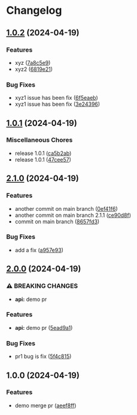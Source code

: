 # Changelog

## [1.0.2](https://github.com/jeffrey-zhang/ST-Y2024/compare/v1.0.1...v1.0.2) (2024-04-19)


### Features

* xyz ([7a8c5e9](https://github.com/jeffrey-zhang/ST-Y2024/commit/7a8c5e9d0871bdb6d64659c6c439681e5d2fc631))
* xyz2 ([6819e21](https://github.com/jeffrey-zhang/ST-Y2024/commit/6819e21506b715cbbeb109eefc2c1a283891a2c6))


### Bug Fixes

* xyz1 issue has been fix ([6f5eaeb](https://github.com/jeffrey-zhang/ST-Y2024/commit/6f5eaeb9a434d3e847c786ff78330831d32fdb97))
* xyz1 issue has been fix ([3e24396](https://github.com/jeffrey-zhang/ST-Y2024/commit/3e243968a59a2cfd12af43feef8dd1efbab51d32))

## [1.0.1](https://github.com/jeffrey-zhang/ST-Y2024/compare/v2.1.0...v1.0.1) (2024-04-19)


### Miscellaneous Chores

* release 1.0.1 ([ca5b2ab](https://github.com/jeffrey-zhang/ST-Y2024/commit/ca5b2ab542747505d9e64dd51a5b52c57d56d602))
* release 1.0.1 ([47cee57](https://github.com/jeffrey-zhang/ST-Y2024/commit/47cee57fe9214890d4e99ab49a1437ab1831af91))

## [2.1.0](https://github.com/jeffrey-zhang/ST-Y2024/compare/v2.0.0...v2.1.0) (2024-04-19)


### Features

* another commit on main branch ([0ef41f6](https://github.com/jeffrey-zhang/ST-Y2024/commit/0ef41f65f5c56bb46f4c44c94ec6149c818dd870))
* another commit on main branch 2.1.1 ([ce90d8f](https://github.com/jeffrey-zhang/ST-Y2024/commit/ce90d8fc78de3e38182bb208589ab64aed9df2c1))
* commit on main branch ([8657fd3](https://github.com/jeffrey-zhang/ST-Y2024/commit/8657fd3477aaf6ae9dd9b1147408a7bbca18e31f))


### Bug Fixes

* add a fix ([a957e93](https://github.com/jeffrey-zhang/ST-Y2024/commit/a957e939a02e7d9c706a2b722d4249ffea9394b4))

## [2.0.0](https://github.com/jeffrey-zhang/ST-Y2024/compare/v1.0.0...v2.0.0) (2024-04-19)


### ⚠ BREAKING CHANGES

* **api:** demo pr

### Features

* **api:** demo pr ([5ead9a1](https://github.com/jeffrey-zhang/ST-Y2024/commit/5ead9a1f62f6eb4c6a2012762f53f1a173de904f))


### Bug Fixes

* pr1 bug is fix ([5f4c815](https://github.com/jeffrey-zhang/ST-Y2024/commit/5f4c815b57dc3f27f5b87dbb35d221ff3e18ca7a))

## 1.0.0 (2024-04-19)


### Features

* demo merge pr ([aeef8ff](https://github.com/jeffrey-zhang/ST-Y2024/commit/aeef8ff6534284f6f140e1eb87a95b3e16364afe))
